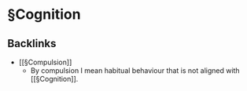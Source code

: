 # §Cognition

## Backlinks
* [[§Compulsion]]
	* By compulsion I mean habitual behaviour that is not aligned with [[§Cognition]].

<!-- {BearID:2BFB6919-1F9B-4553-B9CA-9AB7CA47429A-37104-000005656995686A} -->
